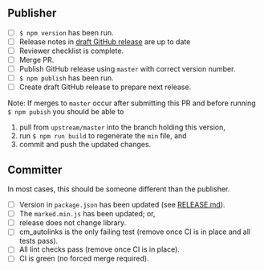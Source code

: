 ## Publisher

- [ ] `$ npm version` has been run.
- [ ] Release notes in [draft GitHub release](https://github.com/markedjs/marked/releases) are up to date
- [ ] Reviewer checklist is complete.
- [ ] Merge PR.
- [ ] Publish GitHub release using `master` with correct version number.
- [ ] `$ npm publish` has been run.
- [ ] Create draft GitHub release to prepare next release.

Note: If merges to `master` occur after submitting this PR and before running `$ npm pubish` you should be able to

1. pull from `upstream/master` into the branch holding this version,
2. run `$ npm run build` to regenerate the `min` file, and
3. commit and push the updated changes.

## Committer

In most cases, this should be someone different than the publisher.

- [ ] Version in `package.json` has been updated (see [RELEASE.md](https://github.com/markedjs/marked/blob/master/RELEASE.md)).
- [ ] The `marked.min.js` has been updated; or,
- [ ] release does not change library.
- [ ] cm_autolinks is the only failing test (remove once CI is in place and all tests pass).
- [ ] All lint checks pass (remove once CI is in place).
- [ ] CI is green (no forced merge required).
